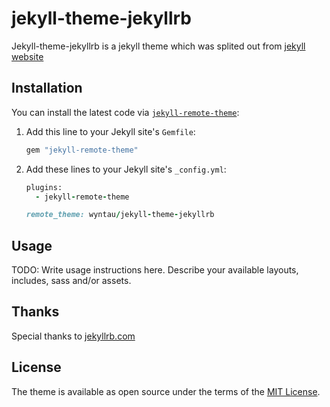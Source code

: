 # jekyll-theme-jekyllrb

Jekyll-theme-jekyllrb is a jekyll theme which was splited out from [jekyll website](jekyllrb.com)

## Installation

You can install the latest code via [`jekyll-remote-theme`](https://github.com/benbalter/jekyll-remote-theme):

1. Add this line to your Jekyll site's `Gemfile`:

    ```ruby
    gem "jekyll-remote-theme"
    ```

2. Add these lines to your Jekyll site's `_config.yml`:

    ```ruby
    plugins:
      - jekyll-remote-theme

    remote_theme: wyntau/jekyll-theme-jekyllrb
    ```

## Usage

TODO: Write usage instructions here. Describe your available layouts, includes, sass and/or assets.


## Thanks
Special thanks to [jekyllrb.com](jekyllrb.com)

## License

The theme is available as open source under the terms of the [MIT License](https://opensource.org/licenses/MIT).

